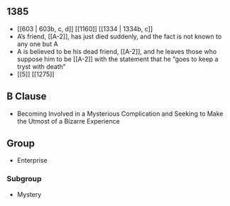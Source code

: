 ## 1385
- [[603 | 603b, c, d]] [[1160]] [[1334 | 1334b, c]] 
- A’s friend, [[A-2]], has just died suddenly, and the fact is not known to any one but A
- A is believed to be his dead friend, [[A-2]], and he leaves those who suppose him to be [[A-2]] with the statement that he “goes to keep a tryst with death”
- [[5]] [[1275]] 

## B Clause
- Becoming Involved in a Mysterious Complication and Seeking to Make the Utmost of a Bizarre Experience

## Group
- Enterprise

### Subgroup
- Mystery

